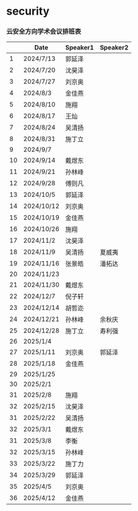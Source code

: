 # security

### 云安全方向学术会议排班表

|      | Date       | Speaker1 | Speaker2 |
| ---- | ---------- | -------- | -------- |
| 1    | 2024/7/13  | 郭延泽   |          |
| 2    | 2024/7/20  | 沈昊泽   |          |
| 3    | 2024/7/27  | 刘京奥   |          |
| 4    | 2024/8/3   | 金佳燕   |          |
| 5    | 2024/8/10  | 施翔     |          |
| 6    | 2024/8/17  | 王灿     |          |
| 7    | 2024/8/24  | 吴清扬   |          |
| 8    | 2024/8/31  | 施丁立   |          |
| 9    | 2024/9/7   |          |          |
| 10   | 2024/9/14  | 戴煜东   |          |
| 11   | 2024/9/21  | 孙林峰   |          |
| 12   | 2024/9/28  | 傅则凡   |          |
| 13   | 2024/10/5  | 郭延泽   |          |
| 14   | 2024/10/12 | 刘京奥   |          |
| 15   | 2024/10/19 | 金佳燕   |          |
| 16   | 2024/10/26 | 施翔     |          |
| 17   | 2024/11/2  | 沈昊泽   |          |
| 18   | 2024/11/9  | 吴清扬   | 夏威夷   |
| 19   | 2024/11/16 | 张景皓   | 潘拓达   |
| 20   | 2024/11/23 |         |          |
| 21   | 2024/11/30 | 戴煜东   |          |
| 22   | 2024/12/7  | 倪子轩   |          |
| 23   | 2024/12/14 | 胡哲迩   |          |
| 24   | 2024/12/21 | 孙林峰   | 余秋庆   |
| 25   | 2024/12/28 | 施丁立   | 寿利强   |
| 26   | 2025/1/4   |          |          |
| 27   | 2025/1/11  | 刘京奥   | 郭延泽   |
| 28   | 2025/1/18  | 金佳燕   |          |
| 29   | 2025/1/25  |         |          |
| 30   | 2025/2/1  |         |          |
| 31   | 2025/2/8  | 施翔   |          |
| 32   | 2025/2/15  | 沈昊泽   |          |
| 31   | 2025/2/22  | 吴清扬   |      |
| 32   | 2025/3/1  | 戴煜东   |     |
| 31   | 2025/3/8  | 李衡   |          |
| 32   | 2025/3/15  | 孙林峰   |        |
| 33   | 2025/3/22  | 施丁力   |          |
| 34   | 2025/3/29  | 郭延泽   |        |
| 35   | 2025/4/5  | 刘京奥   |        |
| 36   | 2025/4/12  | 金佳燕   |        |





